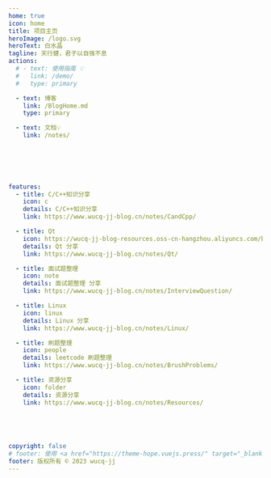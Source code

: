 ```yaml
---
home: true
icon: home
title: 项目主页
heroImage: /logo.svg
heroText: 白水晶
tagline: 天行健，君子以自强不息
actions:
  # - text: 使用指南 💡
  #   link: /demo/
  #   type: primary

  - text: 博客
    link: /BlogHome.md
    type: primary

  - text: 文档💡
    link: /notes/
    


  
    

features:
  - title: C/C++知识分享
    icon: c
    details: C/C++知识分享
    link: https://www.wucq-jj-blog.cn/notes/CandCpp/

  - title: Qt
    icon: https://wucq-jj-blog-resources.oss-cn-hangzhou.aliyuncs.com/blog-img/qt.svg
    details: Qt 分享
    link: https://www.wucq-jj-blog.cn/notes/Qt/

  - title: 面试题整理
    icon: note
    details: 面试题整理 分享
    link: https://www.wucq-jj-blog.cn/notes/InterviewQuestion/

  - title: Linux
    icon: linux
    details: Linux 分享
    link: https://www.wucq-jj-blog.cn/notes/Linux/

  - title: 刷题整理
    icon: people
    details: leetcode 刷题整理
    link: https://www.wucq-jj-blog.cn/notes/BrushProblems/

  - title: 资源分享
    icon: folder
    details: 资源分享
    link: https://www.wucq-jj-blog.cn/notes/Resources/
  

    


copyright: false
# footer: 使用 <a href="https://theme-hope.vuejs.press/" target="_blank">VuePress Theme Hope</a> 主题 | MIT 协议, 版权所有 © 2023-present wucq-jj
footer: 版权所有 © 2023 wucq-jj
---
```


